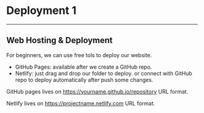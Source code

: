 # Deployment 1

---

## Web Hosting & Deployment

For beginners, we can use free tols to deploy our website.

* GitHub Pages: available after we create a GitHub repo.
* Netlify: just drag and drop our folder to deploy. or connect with GitHub repo to deploy automatically after push some changes.

GitHub pages lives on <https://yourname.github.io/repository> URL format.

Netlify lives on <https://projectname.netlify.com> URL format.
